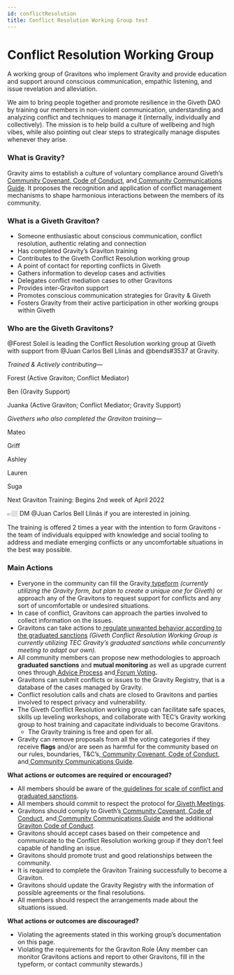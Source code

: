 ```yaml
---
id: conflictResolution
title: Conflict Resolution Working Group test
---
```


# **Conflict Resolution Working Group**

A working group of Gravitons who implement Gravity and provide education and support around conscious communication, empathic listening, and issue revelation and alleviation.

We aim to bring people together and promote resilience in the Giveth DAO by training our members in non-violent communication, understanding and analyzing conflict and techniques to manage it (internally, individually and collectively). The mission is to help build a culture of wellbeing and high vibes, while also pointing out clear steps to strategically manage disputes whenever they arise.


### **What is Gravity?**

Gravity aims to establish a culture of voluntary compliance around Giveth’s[ Community Covenant](https://docs.giveth.io/whatisgiveth/covenant),[ Code of Conduct](https://docs.giveth.io/whatisgiveth/codeofconduct), and[ Community Communications Guide](https://docs.giveth.io/whatisgiveth/communityCommsGuide). It proposes the recognition and application of conflict management mechanisms to shape harmonious interactions between the members of its community.


### **What is a Giveth Graviton?**



* Someone enthusiastic about conscious communication, conflict resolution, authentic relating and connection
* Has completed Gravity’s Graviton training
* Contributes to the Giveth Conflict Resolution working group
* A point of contact for reporting conflicts in Giveth
* Gathers information to develop cases and activities
* Delegates conflict mediation cases to other Gravitons
* Provides inter-Graviton support
* Promotes conscious communication strategies for Gravity & Giveth
* Fosters Gravity from their active participation in other working groups within Giveth


### **Who are the Giveth Gravitons?**

@Forest Soleil is leading the Conflict Resolution working group at Giveth with support from @Juan Carlos Bell Llinás and @bends#3537 at Gravity.

_Trained & Actively contributing—_

Forest (Active Graviton; Conflict Mediator)

Ben (Gravity Support)

Juanka (Active Graviton; Conflict Mediator; Gravity Support)

_Givethers who also completed the Graviton training—_

Mateo

Griff

Ashley

Lauren

Suga

Next Graviton Training: Begins 2nd week of April 2022

👉🏼 DM @Juan Carlos Bell Llinás if you are interested in joining.

The training is offered 2 times a year with the intention to form Gravitons - the team of individuals equipped with knowledge and social tooling to address and mediate emerging conflicts or any uncomfortable situations in the best way possible.


### **Main Actions**



* Everyone in the community can fill the Gravity[ typeform](https://the-commons-stack.typeform.com/to/rCVsK5RK) _(currently utilizing the Gravity form, but plan to create a unique one for Giveth)_ or approach any of the Gravitons to request support for conflicts and any sort of uncomfortable or undesired situations.
* In case of conflict, Gravitons can approach the parties involved to collect information on the issues.
* Gravitons can take actions to[ regulate unwanted behavior according to the graduated sanctions](https://forum.tecommons.org/t/scale-of-conflicts-graduated-sanction-guideline/234) _(Giveth Conflict Resolution Working Group is currently utilizing TEC Gravity’s graduated sanctions while concurrently meeting to adapt our own)._
* All community members can propose new methodologies to approach **graduated sanctions** and **mutual monitoring** as well as upgrade current ones through[ Advice Process](https://token-engineering-commons.gitbook.io/tec-handbook/tec-agreements-1/collective-agreements/advice-process) and[ Forum Voting](https://forum.giveth.io/)**.**
* Gravitons can submit conflicts or issues to the Gravity Registry, that is a database of the cases managed by Gravity.
* Conflict resolution calls and chats are closed to Gravitons and parties involved to respect privacy and vulnerability.
* The Giveth Conflict Resolution working group can facilitate safe spaces, skills up leveling workshops, and collaborate with TEC’s Gravity working group to host training and capacitate individuals to become Gravitons.
    * The Gravity training is free and open for all.
* Gravity can remove proposals from all the voting categories if they receive **flags** and/or are seen as harmful for the community based on our rules, boundaries, T&C’s,[ Community Covenant](https://docs.giveth.io/whatisgiveth/covenant),[ Code of Conduct](https://docs.giveth.io/whatisgiveth/codeofconduct), and[ Community Communications Guide](https://docs.giveth.io/whatisgiveth/communityCommsGuide).

**What actions or outcomes are required or encouraged?**



* All members should be aware of the[ guidelines for scale of conflict and graduated sanctions](https://forum.tecommons.org/t/scale-of-conflicts-graduated-sanction-guideline/234).
* All members should commit to respect the protocol for[ Giveth Meetings](https://docs.giveth.io/whatisgiveth/meetingsGuide).
* Gravitons should comply to Giveth’s[ Community Covenant](https://docs.giveth.io/whatisgiveth/covenant),[ Code of Conduct](https://docs.giveth.io/whatisgiveth/codeofconduct), and[ Community Communications Guide](https://docs.giveth.io/whatisgiveth/communityCommsGuide) and the additional[ Graviton Code of Conduct](https://forum.tecommons.org/t/gravity-role-design/174).
* Gravitons should accept cases based on their competence and communicate to the Conflict Resolution working group if they don’t feel capable of handling an issue.
* Gravitons should promote trust and good relationships between the community.
* It is required to complete the Graviton Training successfully to become a Graviton.
* Gravitons should update the Gravity Registry with the information of possible agreements or the final resolutions.
* All members should respect the arrangements made about the situations issued.

**What actions or outcomes are discouraged?**



* Violating the agreements stated in this working group’s documentation on this page.
* Violating the requirements for the Graviton Role (Any member can monitor Gravitons actions and report to other Gravitons, fill in the typeform, or contact community stewards.)